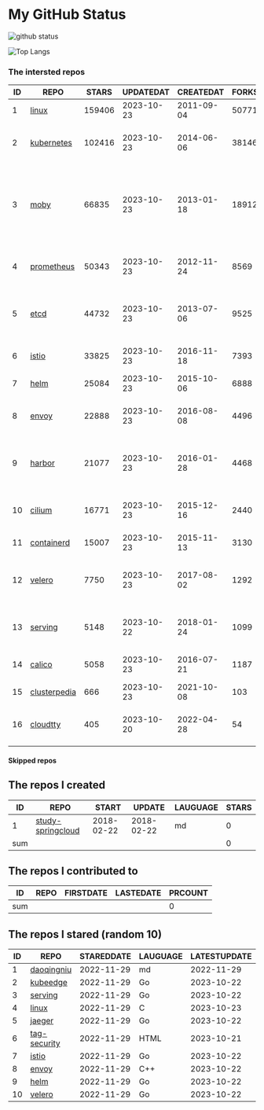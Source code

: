 # My GitHub Status

<img src="https://github-readme-stats-1.yihong0618.vercel.app/api?username=daoqingniu&show_icons=true&&&hide_title=true&count_private=true" alt="github status" />

![Top Langs](https://github-readme-stats-1.yihong0618.vercel.app/api/top-langs/?username=daoqingniu&layout=compact)

<!--START_SECTION:github_repos-->
### The intersted repos
| ID |                              REPO                               | STARS  | UPDATEDAT  | CREATEDAT  | FORKSCOUNT |                                                DESCRIPTIONS                                                |
|----|-----------------------------------------------------------------|--------|------------|------------|------------|------------------------------------------------------------------------------------------------------------|
|  1 | [linux](https://github.com/torvalds/linux)                      | 159406 | 2023-10-23 | 2011-09-04 |      50771 | Linux kernel source tree                                                                                   |
|  2 | [kubernetes](https://github.com/kubernetes/kubernetes)          | 102416 | 2023-10-23 | 2014-06-06 |      38146 | Production-Grade Container Scheduling and Management                                                       |
|  3 | [moby](https://github.com/moby/moby)                            |  66835 | 2023-10-23 | 2013-01-18 |      18912 | The Moby Project - a collaborative project for the container ecosystem to assemble container-based systems |
|  4 | [prometheus](https://github.com/prometheus/prometheus)          |  50343 | 2023-10-23 | 2012-11-24 |       8569 | The Prometheus monitoring system and time series database.                                                 |
|  5 | [etcd](https://github.com/etcd-io/etcd)                         |  44732 | 2023-10-23 | 2013-07-06 |       9525 | Distributed reliable key-value store for the most critical data of a distributed system                    |
|  6 | [istio](https://github.com/istio/istio)                         |  33825 | 2023-10-23 | 2016-11-18 |       7393 | Connect, secure, control, and observe services.                                                            |
|  7 | [helm](https://github.com/helm/helm)                            |  25084 | 2023-10-23 | 2015-10-06 |       6888 | The Kubernetes Package Manager                                                                             |
|  8 | [envoy](https://github.com/envoyproxy/envoy)                    |  22888 | 2023-10-23 | 2016-08-08 |       4496 | Cloud-native high-performance edge/middle/service proxy                                                    |
|  9 | [harbor](https://github.com/goharbor/harbor)                    |  21077 | 2023-10-23 | 2016-01-28 |       4468 | An open source trusted cloud native registry project that stores, signs, and scans content.                |
| 10 | [cilium](https://github.com/cilium/cilium)                      |  16771 | 2023-10-23 | 2015-12-16 |       2440 | eBPF-based Networking, Security, and Observability                                                         |
| 11 | [containerd](https://github.com/containerd/containerd)          |  15007 | 2023-10-23 | 2015-11-13 |       3130 | An open and reliable container runtime                                                                     |
| 12 | [velero](https://github.com/vmware-tanzu/velero)                |   7750 | 2023-10-23 | 2017-08-02 |       1292 | Backup and migrate Kubernetes applications and their persistent volumes                                    |
| 13 | [serving](https://github.com/knative/serving)                   |   5148 | 2023-10-22 | 2018-01-24 |       1099 | Kubernetes-based, scale-to-zero, request-driven compute                                                    |
| 14 | [calico](https://github.com/projectcalico/calico)               |   5058 | 2023-10-23 | 2016-07-21 |       1187 | Cloud native networking and network security                                                               |
| 15 | [clusterpedia](https://github.com/clusterpedia-io/clusterpedia) |    666 | 2023-10-23 | 2021-10-08 |        103 | The Encyclopedia of Kubernetes clusters                                                                    |
| 16 | [cloudtty](https://github.com/cloudtty/cloudtty)                |    405 | 2023-10-20 | 2022-04-28 |         54 | A Friendly Kubernetes CloudShell (Web Terminal) !                                                          |



#### Skipped repos
<!--END_SECTION:github_repos-->

<!--START_SECTION:my_github-->
## The repos I created
| ID  |                                 REPO                                 |   START    |   UPDATE   | LAUGUAGE | STARS |
|-----|----------------------------------------------------------------------|------------|------------|----------|-------|
|   1 | [study-springcloud](https://github.com/daoqingniu/study-springcloud) | 2018-02-22 | 2018-02-22 | md       |     0 |
| sum |                                                                      |            |            |          |     0 |

## The repos I contributed to
| ID  | REPO | FIRSTDATE | LASTEDATE | PRCOUNT |
|-----|------|-----------|-----------|---------|
| sum |      |           |           |       0 |

## The repos I stared (random 10)
| ID |                          REPO                          | STAREDDATE | LAUGUAGE | LATESTUPDATE |
|----|--------------------------------------------------------|------------|----------|--------------|
|  1 | [daoqingniu](https://github.com/daoqingniu/daoqingniu) | 2022-11-29 | md       | 2022-11-29   |
|  2 | [kubeedge](https://github.com/kubeedge/kubeedge)       | 2022-11-29 | Go       | 2023-10-22   |
|  3 | [serving](https://github.com/knative/serving)          | 2022-11-29 | Go       | 2023-10-22   |
|  4 | [linux](https://github.com/torvalds/linux)             | 2022-11-29 | C        | 2023-10-23   |
|  5 | [jaeger](https://github.com/jaegertracing/jaeger)      | 2022-11-29 | Go       | 2023-10-22   |
|  6 | [tag-security](https://github.com/cncf/tag-security)   | 2022-11-29 | HTML     | 2023-10-21   |
|  7 | [istio](https://github.com/istio/istio)                | 2022-11-29 | Go       | 2023-10-22   |
|  8 | [envoy](https://github.com/envoyproxy/envoy)           | 2022-11-29 | C++      | 2023-10-22   |
|  9 | [helm](https://github.com/helm/helm)                   | 2022-11-29 | Go       | 2023-10-22   |
| 10 | [velero](https://github.com/vmware-tanzu/velero)       | 2022-11-29 | Go       | 2023-10-22   |

<!--END_SECTION:my_github-->
